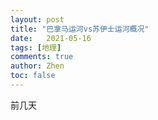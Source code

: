 ```yaml
---
layout: post
title: "巴拿马运河vs苏伊士运河概况"
date:   2021-05-16
tags: [地理]
comments: true
author: Zhen
toc: false
---
```

前几天
<!--stackedit_data:
eyJoaXN0b3J5IjpbODQ4MTc5NTE0XX0=
-->